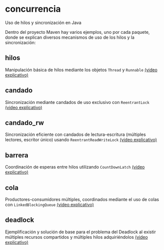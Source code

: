 # concurrencia
Uso de hilos y sincronización en Java 

Dentro del proyecto Maven hay varios ejemplos, uno por cada paquete, donde se explican diversos mecanismos de uso de los hilos y la sincronización:

## hilos
Manipulación básica de hilos mediante los objetos `Thread` y `Runnable` [(video explicativo)](https://youtu.be/UyYv6OfCEKo)

## candado
Sincronización mediante candados de uso exclusivo con `ReentrantLock` [(video explicativo)](https://youtu.be/BzryUZQQHHY)

## candado_rw
Sincronización eficiente con candados de lectura-escritura (múltiples lectores, escritor único) usando `ReentrantReadWriteLock` [(video explicativo)](https://youtu.be/U78PUTafrOI)

## barrera
Coordinación de esperas entre hilos utilizando `CountDownLatch` [(video explicativo)](https://youtu.be/8No0A6T3PKg)

## cola
Productores-consumidores múltiples, coordinados mediante el uso de colas con `LinkedBlockingQueue` [(video explicativo)](https://youtu.be/cK5xK-_sZPM)

## deadlock
Ejemplificación y solución de base para el problema del Deadlock al existir múltiples recursos compartidos y múltiples hilos adquiriéndolos [(video explicativo)](https://youtu.be/_cio2dG1-_Q)
